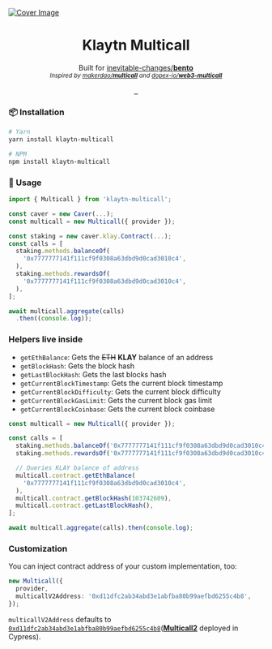 [![Cover Image](https://raw.githubusercontent.com/junhoyeo/klaytn-multicall/main/docs/images/cover.jpg)](https://github.com/junhoyeo)

<h1 align="center">
  Klaytn Multicall
</h1>

<p align="center">
  Built for <a href="https://github.com/inevitable-changes/bento">inevitable-changes/<strong>bento</strong></a><br />
  <sub><i>Inspired by <a href="https://github.com/makerdao/multicall">makerdao/<strong>multicall</strong></a> and <a href="https://github.com/dopex-io/web3-multicall">dopex-io/<strong>web3-multicall</strong></a></i></sub>
</p>

<p align="center">
  <a aria-label="NPM version" href="https://www.npmjs.com/package/klaytn-multicall">
    <img alt="" src="https://img.shields.io/npm/v/klaytn-multicall.svg?style=for-the-badge&labelColor=000000">
  </a>
  <a aria-label="NPM bundle size" href="https://github.com/junhoyeo/klaytn-multicall/blob/main/LICENSE.md">
    <img alt="" src="https://img.shields.io/bundlephobia/minzip/klaytn-multicall.svg?style=for-the-badge&labelColor=000000">
  </a>
  <a aria-label="License" href="https://www.npmjs.com/package/klaytn-multicall">
    <img alt="" src="https://img.shields.io/npm/l/klaytn-multicall.svg?style=for-the-badge&labelColor=000000">
  </a>
</p>

### 📦 Installation
```bash
# Yarn
yarn install klaytn-multicall

# NPM
npm install klaytn-multicall
```

### 🚀 Usage

```ts
import { Multicall } from 'klaytn-multicall';

const caver = new Caver(...);
const multicall = new Multicall({ provider });

const staking = new caver.klay.Contract(...);
const calls = [
  staking.methods.balanceOf(
    '0x7777777141f111cf9f0308a63dbd9d0cad3010c4',
  ),
  staking.methods.rewardsOf(
    '0x7777777141f111cf9f0308a63dbd9d0cad3010c4',
  ),
];

await multicall.aggregate(calls)
  .then((console.log));
```

### Helpers live inside

- `getEthBalance`: Gets the ~~ETH~~ **KLAY** balance of an address
- `getBlockHash`: Gets the block hash
- `getLastBlockHash`: Gets the last blocks hash
- `getCurrentBlockTimestamp`: Gets the current block timestamp
- `getCurrentBlockDifficulty`: Gets the current block difficulty
- `getCurrentBlockGasLimit`: Gets the current block gas limit
- `getCurrentBlockCoinbase`: Gets the current block coinbase

```ts
const multicall = new Multicall({ provider });

const calls = [
  staking.methods.balanceOf('0x7777777141f111cf9f0308a63dbd9d0cad3010c4'),
  staking.methods.rewardsOf('0x7777777141f111cf9f0308a63dbd9d0cad3010c4'),

  // Queries KLAY balance of address
  multicall.contract.getEthBalance(
    '0x7777777141f111cf9f0308a63dbd9d0cad3010c4',
  ),
  multicall.contract.getBlockHash(103742609),
  multicall.contract.getLastBlockHash(),
];

await multicall.aggregate(calls).then(console.log);
```

### Customization

You can inject contract address of your custom implementation, too:

```ts
new Multicall({
  provider,
  multicallV2Address: '0xd11dfc2ab34abd3e1abfba80b99aefbd6255c4b8',
});
```

`multicallV2Address` defaults to [`0xd11dfc2ab34abd3e1abfba80b99aefbd6255c4b8`](https://scope.klaytn.com/account/0xd11dfc2ab34abd3e1abfba80b99aefbd6255c4b8?tabId=contractCode)([**Multicall2**](https://github.com/makerdao/multicall/blob/master/src/Multicall2.sol) deployed in Cypress).
